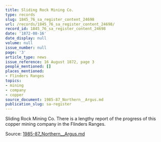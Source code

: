 ```yaml
---
title: Sliding Rock Mining Co.
type: records
slug: 1845_76_sa_register_content_24698
url: /records/1845_76_sa_register_content_24698/
record_id: 1845_76_sa_register_content_24698
date: '1872-08-16'
date_display: null
volume: null
issue_number: null
page: '3'
article_type: news
issue_reference: 16 August 1872, page 3
people_mentioned: []
places_mentioned:
- Flinders Ranges
topics:
- mining
- company
- copper
source_document: 1985-87_Northern__Argus.md
publication_slug: sa-register
---
```


Sliding Rock Mining Co.  There is a lengthy report of the progress of this copper mining company in the Flinders Ranges.

Source: [1985-87_Northern__Argus.md](/downloads/markdown/1985-87_Northern__Argus.md)
